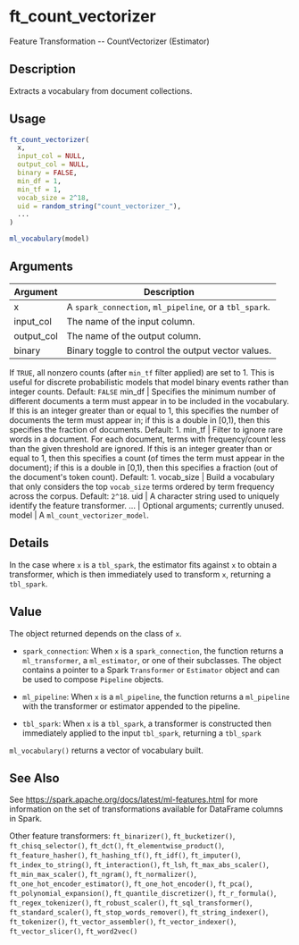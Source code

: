 # ft_count_vectorizer


Feature Transformation -- CountVectorizer (Estimator)




## Description

Extracts a vocabulary from document collections.





## Usage
```r
ft_count_vectorizer(
  x,
  input_col = NULL,
  output_col = NULL,
  binary = FALSE,
  min_df = 1,
  min_tf = 1,
  vocab_size = 2^18,
  uid = random_string("count_vectorizer_"),
  ...
)

ml_vocabulary(model)
```




## Arguments


Argument      |Description
------------- |----------------
x | A ``spark_connection``, ``ml_pipeline``, or a ``tbl_spark``.
input_col | The name of the input column.
output_col | The name of the output column.
binary | Binary toggle to control the output vector values.
If ``TRUE``, all nonzero counts (after ``min_tf`` filter applied)
are set to 1. This is useful for discrete probabilistic models that
 model binary events rather than integer counts. Default: ``FALSE``
min_df | Specifies the minimum number of different documents a
term must appear in to be included in the vocabulary. If this is an
integer greater than or equal to 1, this specifies the number of
documents the term must appear in; if this is a double in [0,1), then
this specifies the fraction of documents. Default: 1.
min_tf | Filter to ignore rare words in a document. For each
document, terms with frequency/count less than the given threshold
are ignored. If this is an integer greater than or equal to 1, then
this specifies a count (of times the term must appear in the document);
if this is a double in [0,1), then this specifies a fraction (out of
the document's token count). Default: 1.
vocab_size | Build a vocabulary that only considers the top
``vocab_size`` terms ordered by term frequency across the corpus.
Default: ``2^18``.
uid | A character string used to uniquely identify the feature transformer.
... | Optional arguments; currently unused.
model | A ``ml_count_vectorizer_model``.




## Details

In the case where ``x`` is a ``tbl_spark``, the estimator fits against ``x``
  to obtain a transformer, which is then immediately used to transform ``x``, returning a ``tbl_spark``.





## Value

The object returned depends on the class of ``x``.


  
*  `spark_connection`: When `x` is a `spark_connection`, the function returns a `ml_transformer`,
  a `ml_estimator`, or one of their subclasses. The object contains a pointer to
  a Spark `Transformer` or `Estimator` object and can be used to compose
  `Pipeline` objects.

  
*  `ml_pipeline`: When `x` is a `ml_pipeline`, the function returns a `ml_pipeline` with
  the transformer or estimator appended to the pipeline.

  
*  `tbl_spark`: When `x` is a `tbl_spark`, a transformer is constructed then
  immediately applied to the input `tbl_spark`, returning a `tbl_spark`


``ml_vocabulary()`` returns a vector of vocabulary built.






## See Also

See https://spark.apache.org/docs/latest/ml-features.html for
  more information on the set of transformations available for DataFrame
  columns in Spark.

Other feature transformers: 
`ft_binarizer()`,
`ft_bucketizer()`,
`ft_chisq_selector()`,
`ft_dct()`,
`ft_elementwise_product()`,
`ft_feature_hasher()`,
`ft_hashing_tf()`,
`ft_idf()`,
`ft_imputer()`,
`ft_index_to_string()`,
`ft_interaction()`,
`ft_lsh`,
`ft_max_abs_scaler()`,
`ft_min_max_scaler()`,
`ft_ngram()`,
`ft_normalizer()`,
`ft_one_hot_encoder_estimator()`,
`ft_one_hot_encoder()`,
`ft_pca()`,
`ft_polynomial_expansion()`,
`ft_quantile_discretizer()`,
`ft_r_formula()`,
`ft_regex_tokenizer()`,
`ft_robust_scaler()`,
`ft_sql_transformer()`,
`ft_standard_scaler()`,
`ft_stop_words_remover()`,
`ft_string_indexer()`,
`ft_tokenizer()`,
`ft_vector_assembler()`,
`ft_vector_indexer()`,
`ft_vector_slicer()`,
`ft_word2vec()`



